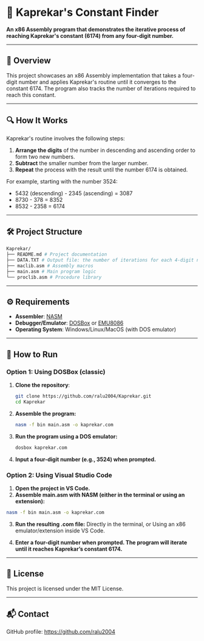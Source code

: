 # 🔢 Kaprekar's Constant Finder

**An x86 Assembly program that demonstrates the iterative process of reaching Kaprekar's constant (6174) from any four-digit number.**

---

## 📌 Overview

This project showcases an x86 Assembly implementation that takes a four-digit number and applies Kaprekar's routine until it converges to the constant 6174. The program also tracks the number of iterations required to reach this constant.

---

## 🔍 How It Works

Kaprekar's routine involves the following steps:

1. **Arrange the digits** of the number in descending and ascending order to form two new numbers.
2. **Subtract** the smaller number from the larger number.
3. **Repeat** the process with the result until the number 6174 is obtained.

For example, starting with the number 3524:

- 5432 (descending) - 2345 (ascending) = 3087
- 8730 - 378 = 8352
- 8532 - 2358 = 6174

---

## 🛠 Project Structure
```bash
Kaprekar/
├── README.md # Project documentation
├── DATA.TXT # Output file: the number of iterations for each 4-digit number
├── maclib.asm # Assembly macros
├── main.asm # Main program logic
└── proclib.asm # Procedure library
```

---

## ⚙️ Requirements

- **Assembler**: [NASM](https://www.nasm.us/)
- **Debugger/Emulator**: [DOSBox](https://www.dosbox.com/) or [EMU8086](http://www.emu8086.com/)
- **Operating System**: Windows/Linux/MacOS (with DOS emulator)

--- 

## 🚀 How to Run
### Option 1: Using DOSBox (classic)
1. **Clone the repository**:
   ```bash
   git clone https://github.com/ralu2004/Kaprekar.git
   cd Kaprekar
   ```
2. **Assemble the program:**
   ```bash
   nasm -f bin main.asm -o kaprekar.com
   ```
3. **Run the program using a DOS emulator:**
   ```bash
   dosbox kaprekar.com
   ```
4. **Input a four-digit number (e.g., 3524) when prompted.**

### Option 2: Using Visual Studio Code
1. **Open the project in VS Code.**
2. **Assemble main.asm with NASM (either in the terminal or using an extension):**
```bash
nasm -f bin main.asm -o kaprekar.com
```
3. **Run the resulting .com file:**
  Directly in the terminal, or
  Using an x86 emulator/extension inside VS Code.

4. **Enter a four-digit number when prompted. The program will iterate until it reaches Kaprekar’s constant 6174.**
   
--- 

## 📄 License

This project is licensed under the MIT License.

---

## 📬 Contact
GitHub profile: https://github.com/ralu2004

